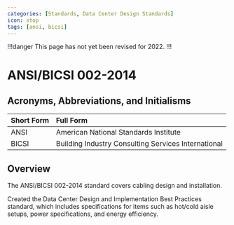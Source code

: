 ```yaml
---
categories: [Standards, Data Center Design Standards]
icon: stop
tags: [ansi, bicsi]
---
```


!!!danger
This page has not yet been revised for 2022.
!!!

# ANSI/BICSI 002-2014

## Acronyms, Abbreviations, and Initialisms

Short Form | Full Form
:--- | :---
ANSI | American National Standards Institute
BICSI | Building Industry Consulting Services International

## Overview

The ANSI/BICSI 002-2014 standard covers cabling design and installation.

Created the Data Center Design and Implementation Best Practices standard, which includes specifications for items such as hot/cold aisle setups, power specifications, and energy efficiency.

